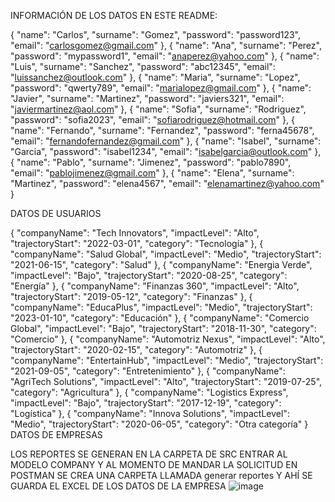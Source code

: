 INFORMACIÓN DE LOS DATOS EN ESTE README:

{
    "name": "Carlos",
    "surname": "Gomez",
    "password": "password123",
    "email": "carlosgomez@gmail.com"
  },
  {
    "name": "Ana",
    "surname": "Perez",
    "password": "mypassword1",
    "email": "anaperez@yahoo.com"
  },
  {
    "name": "Luis",
    "surname": "Sanchez",
    "password": "abc12345",
    "email": "luissanchez@outlook.com"
  },
  {
    "name": "Maria",
    "surname": "Lopez",
    "password": "qwerty789",
    "email": "marialopez@gmail.com"
  },
  {
    "name": "Javier",
    "surname": "Martinez",
    "password": "javiers321",
    "email": "javiermartinez@aol.com"
  },
  {
    "name": "Sofia",
    "surname": "Rodriguez",
    "password": "sofia2023",
    "email": "sofiarodriguez@hotmail.com"
  },
  {
    "name": "Fernando",
    "surname": "Fernandez",
    "password": "ferna45678",
    "email": "fernandofernandez@gmail.com"
  },
  {
    "name": "Isabel",
    "surname": "Garcia",
    "password": "isabel1234",
    "email": "isabelgarcia@outlook.com"
  },
  {
    "name": "Pablo",
    "surname": "Jimenez",
    "password": "pablo7890",
    "email": "pablojimenez@gmail.com"
  },
  {
    "name": "Elena",
    "surname": "Martinez",
    "password": "elena4567",
    "email": "elenamartinez@yahoo.com"
  }

DATOS DE USUARIOS

{
    "companyName": "Tech Innovators",
    "impactLevel": "Alto",
    "trajectoryStart": "2022-03-01",
    "category": "Tecnología"
  },
  {
    "companyName": "Salud Global",
    "impactLevel": "Medio",
    "trajectoryStart": "2021-06-15",
    "category": "Salud"
  },
  {
    "companyName": "Energia Verde",
    "impactLevel": "Bajo",
    "trajectoryStart": "2020-08-25",
    "category": "Energía"
  },
  {
    "companyName": "Finanzas 360",
    "impactLevel": "Alto",
    "trajectoryStart": "2019-05-12",
    "category": "Finanzas"
  },
  {
    "companyName": "EducaPlus",
    "impactLevel": "Medio",
    "trajectoryStart": "2023-01-10",
    "category": "Educación"
  },
  {
    "companyName": "Comercio Global",
    "impactLevel": "Bajo",
    "trajectoryStart": "2018-11-30",
    "category": "Comercio"
  },
  {
    "companyName": "Automotriz Nexus",
    "impactLevel": "Alto",
    "trajectoryStart": "2020-02-15",
    "category": "Automotriz"
  },
  {
    "companyName": "EntertainHub",
    "impactLevel": "Medio",
    "trajectoryStart": "2021-09-05",
    "category": "Entretenimiento"
  },
  {
    "companyName": "AgriTech Solutions",
    "impactLevel": "Alto",
    "trajectoryStart": "2019-07-25",
    "category": "Agricultura"
  },
  {
    "companyName": "Logistics Express",
    "impactLevel": "Bajo",
    "trajectoryStart": "2017-12-19",
    "category": "Logística"
  },
  {
    "companyName": "Innova Solutions",
    "impactLevel": "Medio",
    "trajectoryStart": "2020-06-05",
    "category": "Otra categoría"
  }
DATOS DE EMPRESAS

LOS REPORTES SE GENERAN EN LA CARPETA DE SRC ENTRAR AL MODELO COMPANY Y AL MOMENTO DE MANDAR LA SOLICITUD EN POSTMAN SE CREA UNA CARPETA LLAMADA generar reportes Y AHÍ SE GUARDA EL EXCEL DE LOS DATOS DE LA EMPRESA ![image](https://github.com/user-attachments/assets/59d6527e-eb01-4d56-afda-bf9a4a2a0aec)
